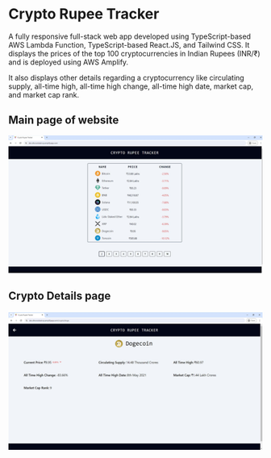 # Crypto Rupee Tracker

A fully responsive full-stack web app developed using TypeScript-based AWS Lambda Function, TypeScript-based React.JS, and Tailwind CSS. It displays the prices of the top 100 cryptocurrencies in Indian Rupees (INR/₹) and is deployed using AWS Amplify.

It also displays other details regarding a cryptocurrency like circulating supply, all-time high, all-time high change, all-time high date, market cap, and market cap rank.

## Main page of website

![main page of webiste](img/main-page.JPG)

## Crypto Details page

![details page of a cryptocurrency](img/details-page.JPG)
